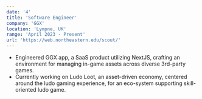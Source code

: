 ```yaml
---
date: '4'
title: 'Software Engineer'
company: 'GGX'
location: 'Lympne, UK'
range: 'April 2023 - Present'
url: 'https://web.northeastern.edu/scout/'
---
```


- Engineered GGX app, a SaaS product utilizing NextJS, crafting an environment for managing in-game assets across diverse 3rd-party games.
- Currently working on Ludo Loot, an asset-driven economy, centered around the ludo gaming experience, for an eco-system supporting skill-oriented ludo game.
